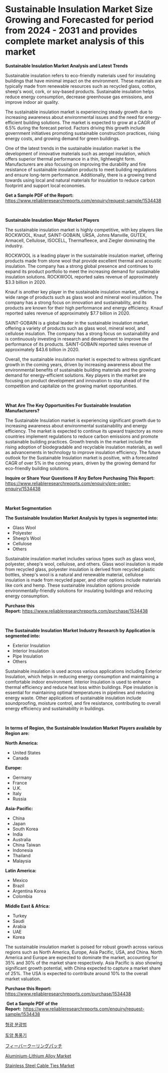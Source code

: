 <p><h1>Sustainable Insulation Market Size Growing and Forecasted for period from 2024 - 2031 and provides complete market analysis of this market</h1></p><p><strong>Sustainable Insulation Market Analysis and Latest Trends</strong></p>
<p><p>Sustainable insulation refers to eco-friendly materials used for insulating buildings that have minimal impact on the environment. These materials are typically made from renewable resources such as recycled glass, cotton, sheep's wool, cork, or soy-based products. Sustainable insulation helps reduce energy consumption, decrease greenhouse gas emissions, and improve indoor air quality.</p><p>The sustainable insulation market is experiencing steady growth due to increasing awareness about environmental issues and the need for energy-efficient building solutions. The market is expected to grow at a CAGR of 6.5% during the forecast period. Factors driving this growth include government initiatives promoting sustainable construction practices, rising energy costs, and growing demand for green buildings.</p><p>One of the latest trends in the sustainable insulation market is the development of innovative materials such as aerogel insulation, which offers superior thermal performance in a thin, lightweight form. Manufacturers are also focusing on improving the durability and fire resistance of sustainable insulation products to meet building regulations and ensure long-term performance. Additionally, there is a growing trend towards using local and natural materials for insulation to reduce carbon footprint and support local economies.</p></p>
<p><strong>Get a Sample PDF of the Report:&nbsp;</strong> <a href="https://www.reliableresearchreports.com/enquiry/request-sample/1534438">https://www.reliableresearchreports.com/enquiry/request-sample/1534438</a></p>
<p>&nbsp;</p>
<p><strong>Sustainable Insulation Major Market Players</strong></p>
<p><p>The sustainable insulation market is highly competitive, with key players like ROCKWOOL, Knauf, SAINT-GOBAIN, URSA, Johns Manville, GUTEX, Armacell, Cellulose, ISOCELL, Thermafleece, and Ziegler dominating the industry. </p><p>ROCKWOOL is a leading player in the sustainable insulation market, offering products made from stone wool that provide excellent thermal and acoustic insulation. The company has a strong global presence and continues to expand its product portfolio to meet the increasing demand for sustainable insulation solutions. ROCKWOOL reported sales revenue of approximately $3.3 billion in 2020.</p><p>Knauf is another key player in the sustainable insulation market, offering a wide range of products such as glass wool and mineral wool insulation. The company has a strong focus on innovation and sustainability, and its products are known for their high performance and energy efficiency. Knauf reported sales revenue of approximately $7.7 billion in 2020.</p><p>SAINT-GOBAIN is a global leader in the sustainable insulation market, offering a variety of products such as glass wool, mineral wool, and cellulose insulation. The company has a strong focus on sustainability and is continuously investing in research and development to improve the performance of its products. SAINT-GOBAIN reported sales revenue of approximately $43.6 billion in 2020.</p><p>Overall, the sustainable insulation market is expected to witness significant growth in the coming years, driven by increasing awareness about the environmental benefits of sustainable building materials and the growing demand for energy-efficient solutions. Key players in the market are focusing on product development and innovation to stay ahead of the competition and capitalize on the growing market opportunities.</p></p>
<p>&nbsp;</p>
<p><strong>What Are The Key Opportunities For Sustainable Insulation Manufacturers?</strong></p>
<p><p>The Sustainable Insulation market is experiencing significant growth due to increasing awareness about environmental sustainability and energy efficiency. The market is expected to continue its upward trajectory as more countries implement regulations to reduce carbon emissions and promote sustainable building practices. Growth trends in the market include the rising adoption of biodegradable and recyclable insulation materials, as well as advancements in technology to improve insulation efficiency. The future outlook for the Sustainable Insulation market is positive, with a forecasted CAGR of over 5% in the coming years, driven by the growing demand for eco-friendly building solutions.</p></p>
<p><strong>Inquire or Share Your Questions If Any Before Purchasing This Report:</strong> <a href="https://www.reliableresearchreports.com/enquiry/pre-order-enquiry/1534438">https://www.reliableresearchreports.com/enquiry/pre-order-enquiry/1534438</a></p>
<p>&nbsp;</p>
<p><strong>Market Segmentation</strong></p>
<p><strong>The Sustainable Insulation Market Analysis by types is segmented into:</strong></p>
<p><ul><li>Glass Wool</li><li>Polyester</li><li>Sheep’s Wool</li><li>Cellulose</li><li>Others</li></ul></p>
<p><p>Sustainable insulation market includes various types such as glass wool, polyester, sheep's wool, cellulose, and others. Glass wool insulation is made from recycled glass, polyester insulation is derived from recycled plastic bottles, sheep's wool is a natural and renewable material, cellulose insulation is made from recycled paper, and other options include materials like cork and hemp. These sustainable insulation options provide environmentally-friendly solutions for insulating buildings and reducing energy consumption.</p></p>
<p><strong>Purchase this Report:&nbsp;</strong><a href="https://www.reliableresearchreports.com/purchase/1534438">https://www.reliableresearchreports.com/purchase/1534438</a></p>
<p>&nbsp;</p>
<p><strong>The Sustainable Insulation Market Industry Research by Application is segmented into:</strong></p>
<p><ul><li>Exterior Insulation</li><li>Interior Insulation</li><li>Pipe Insulation</li><li>Others</li></ul></p>
<p><p>Sustainable insulation is used across various applications including Exterior Insulation, which helps in reducing energy consumption and maintaining a comfortable indoor environment. Interior Insulation is used to enhance thermal efficiency and reduce heat loss within buildings. Pipe insulation is essential for maintaining optimal temperatures in pipelines and reducing energy waste. Other applications of sustainable insulation include soundproofing, moisture control, and fire resistance, contributing to overall energy efficiency and sustainability in buildings.</p></p>
<p>&nbsp;</p>
<p><strong>In terms of Region, the Sustainable Insulation Market Players available by Region are:</strong></p>
<p>
    <p> <strong> North America: </strong>
        <ul>
            <li>United States</li>
            <li>Canada</li>
        </ul>
        </p> 
    <p> <strong> Europe: </strong>
        <ul>
            <li>Germany</li>
            <li>France</li>
            <li>U.K.</li>
            <li>Italy</li>
            <li>Russia</li>
        </ul>
        </p> 
    <p> <strong> Asia-Pacific: </strong>
        <ul>
            <li>China</li>
            <li>Japan</li>
            <li>South Korea</li>
            <li>India</li>
            <li>Australia</li>
            <li>China Taiwan</li>
            <li>Indonesia</li>
            <li>Thailand</li>
            <li>Malaysia</li>
        </ul>
        </p> 
    <p> <strong> Latin America: </strong>
        <ul>
            <li>Mexico</li>
            <li>Brazil</li>
            <li>Argentina Korea</li>
            <li>Colombia</li>
        </ul>
        </p> 
    <p> <strong> Middle East & Africa: </strong>
        <ul>
            <li>Turkey</li>
            <li>Saudi</li>
            <li>Arabia</li>
            <li>UAE</li>
            <li>Korea</li>
        </ul>
    </p>
    </p>
<p><p>The sustainable insulation market is poised for robust growth across various regions such as North America, Europe, Asia Pacific, USA, and China. North America and Europe are expected to dominate the market, accounting for 35% and 30% of the market share respectively. Asia Pacific is also showing significant growth potential, with China expected to capture a market share of 25%. The USA is expected to contribute around 10% to the overall market valuation.</p></p>
<p><strong>Purchase this Report: </strong><a href="https://www.reliableresearchreports.com/purchase/1534438">https://www.reliableresearchreports.com/purchase/1534438</a></p>
<p>&nbsp;<strong>Get a Sample PDF of the Report:&nbsp;&nbsp;</strong><a href="https://www.reliableresearchreports.com/enquiry/request-sample/1534438">https://www.reliableresearchreports.com/enquiry/request-sample/1534438</a></p>
<p><strong></strong></p>
<p><p><a href="https://github.com/bunxhcci35271755/Market-Research-Report-List-1/blob/main/7307346193440.md">형광 분광법</a></p><p><a href="https://github.com/fredrickeglers/Market-Research-Report-List-1/blob/main/8484716193441.md">토양 통풍기</a></p><p><a href="https://github.com/hwbcz413288296/Market-Research-Report-List-1/blob/main/7382700193657.md">フィーバークーリングパッチ</a></p><p><a href="https://issuu.com/reportprime-2/docs/aluminium-lithium-alloy-market-size-2030.pptx">Aluminium-Lithium Alloy Market</a></p><p><a href="https://github.com/Chiragrp22/Market-Research-Report-List-3/blob/main/stainless-steel-cable-ties-market.md">Stainless Steel Cable Ties Market</a></p></p>